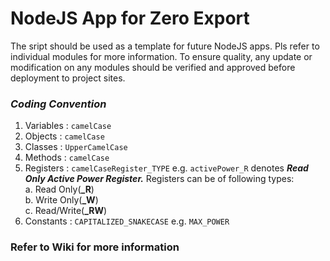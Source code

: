 # NodeJS App for Zero Export

The sript should be used as a template for future NodeJS apps. Pls refer to individual modules for more information. To ensure quality, any update or modification on any modules should be verified and approved before deployment to project sites.

### *Coding Convention*
1. Variables    : `camelCase`
2. Objects      : `camelCase`
3. Classes      : `UpperCamelCase`
4. Methods      : `camelCase`
5. Registers    : `camelCaseRegister_TYPE` e.g. `activePower_R` denotes ***Read Only Active Power Register.*** Registers can be of following types:  
    a. Read Only(**_R**)  
    b. Write Only(**_W**)  
    c. Read/Write(**_RW**)  
6. Constants    : `CAPITALIZED_SNAKECASE` e.g. `MAX_POWER`

### Refer to Wiki for more information
